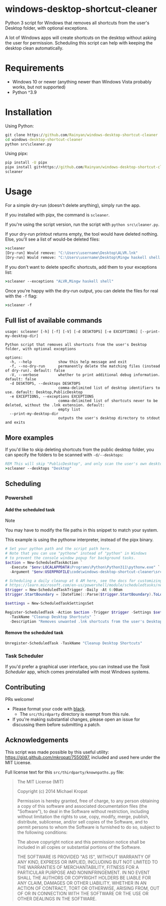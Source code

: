 # windows-desktop-shortcut-cleaner
Python 3 script for Windows that removes all shortcuts from the user's Desktop folder, with optional exceptions.

A lot of Windows apps will create shortcuts on the desktop without asking the user for permission. Scheduling this script can help with keeping the desktop clean automatically.

# Requirements
* Windows 10 or newer (anything newer than Windows Vista probably works, but not supported)
* Python ^3.9

# Installation
Using Python:
```cmd
git clone https://github.com/Rainyan/windows-desktop-shortcut-cleaner
cd windows-desktop-shortcut-cleaner
python src\cleaner.py
```

Using pipx:
```cmd
pip install -U pipx
pipx install git+https://github.com/Rainyan/windows-desktop-shortcut-cleaner
scleaner
```

# Usage
For a simple dry-run (doesn't delete anything), simply run the app.

If you installed with pipx, the command is `scleaner`.

If you're using the script version, run the script with `python src\cleaner.py`.

If your dry-run printout returns empty, the tool would have deleted nothing. Else, you'll see a list of would-be deleted files:
```cmd
>scleaner
[Dry-run] Would remove: "C:\Users\username\Desktop\ALVR.lnk"
[Dry-run] Would remove: "C:\Users\username\Desktop\Mingw haskell shell.lnk"
```

If you don't want to delete specific shortcuts, add them to your exceptions list:
```cmd
>scleaner --exceptions "ALVR,Mingw haskell shell"
```

Once you're happy with the dry-run output, you can delete the files for real with the `-f` flag:
```cmd
>scleaner -f
```

## Full list of available commands
```
usage: scleaner [-h] [-f] [-V] [-d DESKTOPS] [-e EXCEPTIONS] [--print-my-desktop-dir]

Python script that removes all shortcuts from the user's Desktop folder, with optional exceptions

options:
  -h, --help            show this help message and exit
  -f, --no-dry-run      permanently delete the matching files (instead of dry-run). default: false
  -V, --verbose         whether to print additional debug information. default: false
  -d DESKTOPS, --desktops DESKTOPS
                        comma-delimited list of desktop identifiers to use. default: Desktop,PublicDesktop
  -e EXCEPTIONS, --exceptions EXCEPTIONS
                        comma-delimited list of shortcuts never to be deleted, without the .lnk extension. default:
                        empty list
  --print-my-desktop-dir
                        outputs the user's desktop directory to stdout and exits
```

## More examples
If you'd like to skip deleting shortcuts from the public desktop folder, you can specify the folders to be scanned with `-d/--desktops`:
```cmd
REM This will skip "PublicDesktop", and only scan the user's own desktop folder.
>scleaner --desktops "Desktop"
```


## Scheduling

### Powershell
#### Add the scheduled task


> [!NOTE]  
> You may have to modify the file paths in this snippet to match your system.

This example is using the pythonw interpreter, instead of the pipx binary.

```ps1
# Set your python path and the script path here.
# Note that you can use "pythonw" instead of "python" in Windows
# to prevent the console window popup for background tasks.
$action = New-ScheduledTaskAction `
  -Execute "$env:LOCALAPPDATA\Programs\Python\Python311\pythonw.exe" `
  -Argument "$env:USERPROFILE\code\windows-desktop-shortcut-cleaner\src\cleaner.py"

# Scheduling a daily cleanup at 6 AM here, see the docs for customizing:
# https://learn.microsoft.com/en-us/powershell/module/scheduledtasks/new-scheduledtasktrigger
$trigger = New-ScheduledTaskTrigger -Daily -At 6:00am
$trigger.StartBoundary = [DateTime]::Parse($trigger.StartBoundary).ToLocalTime().ToString("s")

$settings = New-ScheduledTaskSettingsSet

Register-ScheduledTask -Action $action -Trigger $trigger -Settings $settings `
  -TaskName "Cleanup Desktop Shortcuts" `
  -Description "Removes unwanted .lnk shortcuts from the user's Desktop folder."
```
#### Remove the scheduled task
```ps1
Unregister-ScheduledTask -TaskName "Cleanup Desktop Shortcuts"
```

### Task Scheduler
If you'd prefer a graphical user interface, you can instead use the *Task Scheduler* app, which comes preinstalled with most Windows systems.

## Contributing
PRs welcome!

* Please format your code with [black](https://github.com/psf/black).
  * The `src/thirdparty` directory is exempt from this rule.
* If you're making substantial changes, please open an issue for discussing them before submitting a patch.

## Acknowledgements
This script was made possible by this useful utility: https://gist.github.com/mkropat/7550097,
included and used here under the MIT License.

Full license text for this `src/thirdparty/knownpaths.py` file:
> The MIT License (MIT)
> 
> Copyright (c) 2014 Michael Kropat
> 
> Permission is hereby granted, free of charge, to any person obtaining a copy
> of this software and associated documentation files (the "Software"), to deal
> in the Software without restriction, including without limitation the rights
> to use, copy, modify, merge, publish, distribute, sublicense, and/or sell
> copies of the Software, and to permit persons to whom the Software is
> furnished to do so, subject to the following conditions:
> 
> The above copyright notice and this permission notice shall be included in
> all copies or substantial portions of the Software.
> 
> THE SOFTWARE IS PROVIDED "AS IS", WITHOUT WARRANTY OF ANY KIND, EXPRESS OR
> IMPLIED, INCLUDING BUT NOT LIMITED TO THE WARRANTIES OF MERCHANTABILITY,
> FITNESS FOR A PARTICULAR PURPOSE AND NONINFRINGEMENT. IN NO EVENT SHALL THE
> AUTHORS OR COPYRIGHT HOLDERS BE LIABLE FOR ANY CLAIM, DAMAGES OR OTHER
> LIABILITY, WHETHER IN AN ACTION OF CONTRACT, TORT OR OTHERWISE, ARISING FROM,
> OUT OF OR IN CONNECTION WITH THE SOFTWARE OR THE USE OR OTHER DEALINGS IN
> THE SOFTWARE.
